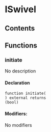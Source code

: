 # ISwivel





## Contents
<!-- START doctoc -->
<!-- END doctoc -->




## Functions

### initiate
No description


#### Declaration
```solidity
function initiate(
) external returns
(bool)
```

#### Modifiers:
No modifiers





